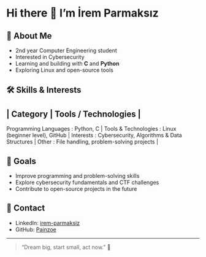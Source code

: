 # Hi there 👋 I’m **İrem Parmaksız**

## 🚀 About Me
- 2nd year Computer Engineering student  
- Interested in Cybersecurity  
- Learning and building with **C** and **Python**  
- Exploring Linux and open-source tools  

## 🛠️ Skills & Interests
| Category | Tools / Technologies |
-----------------------------------------------------------
 Programming Languages : Python, C |
 Tools & Technologies : Linux (beginner level), GitHub |
 Interests : Cybersecurity, Algorithms & Data Structures |
 Other : File handling, problem-solving projects |

## 🎯 Goals
- Improve programming and problem-solving skills  
- Explore cybersecurity fundamentals and CTF challenges  
- Contribute to open-source projects in the future  

## 💬 Contact
- LinkedIn: [irem-parmaksiz](https://www.linkedin.com/in/irem-parmaksiz)  
- GitHub: [Painzoe](https://github.com/Painzoe)  

---

> “Dream big, start small, act now.” 🚀

